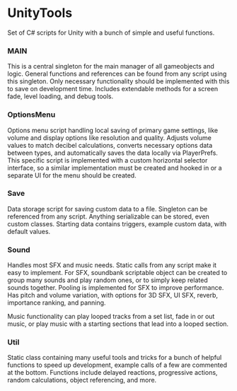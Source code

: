 # UnityTools
Set of C# scripts for Unity with a bunch of simple and useful functions.


### MAIN
This is a central singleton for the main manager of all gameobjects and logic. General functions and references can be found from any script using this singleton. Only necessary functionality should be implemented with this to save on development time. Includes extendable methods for a screen fade, level loading, and debug tools.

### OptionsMenu
Options menu script handling local saving of primary game settings, like volume and display options like resolution and quality. Adjusts volume values to match decibel calculations, converts necessary options data between types, and automatically saves the data locally via PlayerPrefs. This specific script is implemented with a custom horizontal selector interface, so a similar implementation must be created and hooked in or a separate UI for the menu should be created.

### Save
Data storage script for saving custom data to a file. Singleton can be referenced from any script. Anything serializable can be stored, even custom classes. Starting data contains triggers, example custom data, with default values.

### Sound
Handles most SFX and music needs. Static calls from any script make it easy to implement. For SFX, soundbank scriptable object can be created to group many sounds and play random ones, or to simply keep related sounds together. Pooling is implemented for SFX to improve performance. Has pitch and volume variation, with options for 3D SFX, UI SFX, reverb, importance ranking, and panning.

Music functionality can play looped tracks from a set list, fade in or out music, or play music with a starting sections that lead into a looped section.

### Util
Static class containing many useful tools and tricks for a bunch of helpful functions to speed up development, example calls of a few are commented at the bottom. Functions include delayed reactions, progressive actions, random calculations, object referencing, and more.
